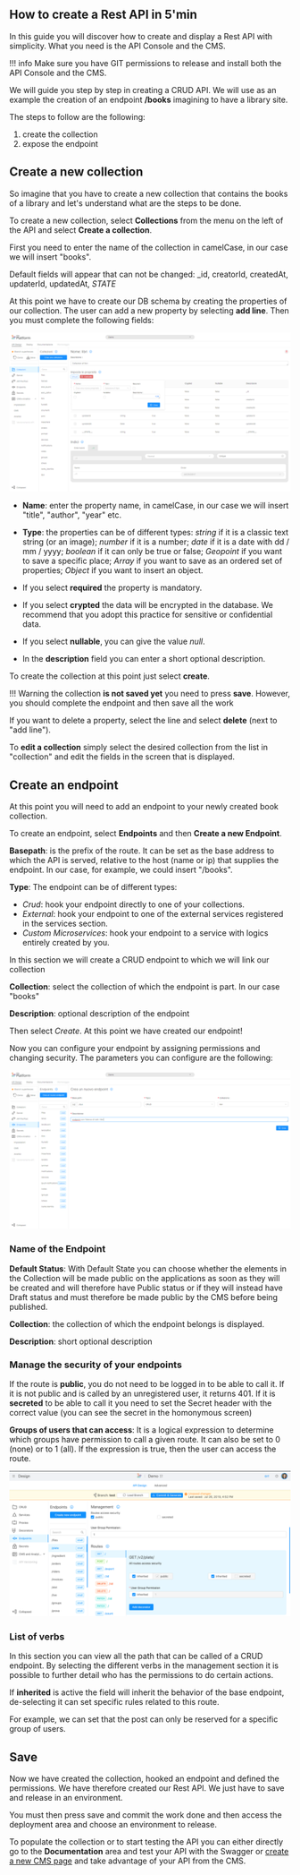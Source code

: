## How to create a Rest API in 5'min ##

In this guide you will discover how to create and display a Rest API with simplicity.
What you need is the API Console and the CMS.

!!! info
    Make sure you have GIT permissions to release and install both the API Console and the CMS.

We will guide you step by step in creating a CRUD API.
We will use as an example the creation of an endpoint **/books** imagining to have a library site.

The steps to follow are the following:

1. create the collection
2. expose the endpoint

## Create a new collection
So imagine that you have to create a new collection that contains the books of a library and let's understand what are the steps to be done.

To create a new collection, select **Collections** from the menu on the left of the API and select **Create a collection**.

First you need to enter the name of the collection in camelCase, in our case we will insert "books".

Default fields will appear that can not be changed: _id, creatorId, createdAt, updaterId, updatedAt, _STATE_

At this point we have to create our DB schema by creating the properties of our collection. The user can add a new property by selecting **add line**. Then you must complete the following fields:

![Crea-collezione-riga-titolo](img/crea_collezione.PNG)

* **Name**: enter the property name, in camelCase, in our case we will insert "title", "author", "year" etc.

* **Type**: the properties can be of different types: *string* if it is a classic text string (or an image); *number* if it is a number; *date* if it is a date with dd / mm / yyyy; *boolean* if it can only be true or false; *Geopoint* if you want to save a specific place; *Array* if you want to save as an ordered set of properties; *Object* if you want to insert an object.

* If you select **required** the property is mandatory.

* If you select **crypted** the data will be encrypted in the database. We recommend that you adopt this practice for sensitive or confidential data.

* If you select **nullable**, you can give the value *null*.

* In the **description** field you can enter a short optional description.

To create the collection at this point just select **create**.

!!! Warning
    the collection **is not saved yet** you need to press **save**. However, you should complete the endpoint and then save all the work

If you want to delete a property, select the line and select **delete** (next to "add line").

To **edit a collection** simply select the desired collection from the list in "collection" and edit the fields in the screen that is displayed.

## Create an endpoint
At this point you will need to add an endpoint to your newly created book collection.

To create an endpoint, select **Endpoints** and then **Create a new Endpoint**.

**Basepath**: is the prefix of the route. It can be set as the base address to which the API is served, relative to the host (name or ip) that supplies the endpoint. In our case, for example, we could insert "/books".

**Type**: The endpoint can be of different types:

* *Crud*: hook your endpoint directly to one of your collections.
* *External*: hook your endpoint to one of the external services registered in the services section.
* *Custom Microservices*: hook your endpoint to a service with logics entirely created by you.

In this section we will create a CRUD endpoint to which we will link our collection

**Collection**: select the collection of which the endpoint is part. In our case "books"

**Description**: optional description of the endpoint

Then select *Create*.
At this point we have created our endpoint!

Now you can configure your endpoint by assigning permissions and changing security.
The parameters you can configure are the following:

![crea-nuovo-endpoint](img/crea_endpoint.PNG)

### Name of the Endpoint
**Default Status**: With Default State you can choose whether the elements in the Collection will be made public on the applications as soon as they will be created and will therefore have Public status or if they will instead have Draft status and must therefore be made public by the CMS before being published.

**Collection**: the collection of which the endpoint belongs is displayed.

**Description**: short optional description

### Manage the security of your endpoints
If the route is **public**, you do not need to be logged in to be able to call it. If it is not public and is called by an unregistered user, it returns 401.
If it is **secreted** to be able to call it you need to set the Secret header with the correct value (you can see the secret in the homonymous screen)

**Groups of users that can access**: It is a logical expression to determine which groups have permission to call a given route. It can also be set to 0 (none) or to 1 (all). If the expression is true, then the user can access the route.

![sicurezza_endpoint](img/endpoint.png)

### List of verbs
In this section you can view all the path that can be called of a CRUD endpoint. By selecting the different verbs in the management section it is possible to further detail who has the permissions to do certain actions.

If **inherited** is active the field will inherit the behavior of the base endpoint, de-selecting it can set specific rules related to this route.

For example, we can set that the post can only be reserved for a specific group of users.

## Save ##

Now we have created the collection, hooked an endpoint and defined the permissions.
We have therefore created our Rest API.
We just have to save and release in an environment.

You must then press save and commit the work done and then access the deployment area and choose an environment to release.

To populate the collection or to start testing the API you can either directly go to the **Documentation** area and test your API with the Swagger or [create a new CMS page](/api_console_configcms.md) and take advantage of your API from the CMS.
